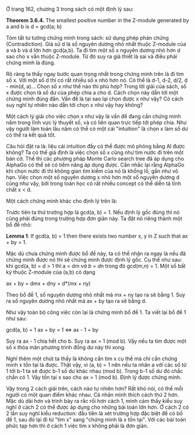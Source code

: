 Ở trang 162, chương 3 trong sách có một định lý sau:

**Theorem 3.6.4.** The smallest positive number in the Z-module generated by
a and b is d = gcd(a; b)

Tóm tắt tư tưởng chứng minh trong sách: sử dụng phép phản chứng (Contradiction).
Giả sử d là số nguyên dương nhỏ nhất thuộc Z-module của a và b và d lớn hơn gcd(a,b). 
Ta đi tìm một số x nguyên dương nhỏ hơn d sao cho x vẫn thuộc Z-module. Từ đó suy ra giả thiết là sai và
điều phải chứng minh là đúng.

Rõ ràng ta thấy ngay bước quan trọng nhất trong chứng minh trên là đi tìm số x. Với một số d thì có rất
nhiều số x nhỏ hơn nó. Có thể là d-1, d-2, d/2, d - min(d, a)... Chọn số x như thế nào thì phù hợp? Trong
lời giải của sách, số x được chọn là số dư của phép chia a cho d. Cách chọn này dẫn tới một chứng minh đúng đắn.
Vấn đề là tại sao lại chọn được x như vậy? Có cách suy nghĩ tự nhiên nào dẫn tới chọn x như vậy hay không?

Một cách lý giải cho việc chọn x như vậy là vấn đề đang cần chứng minh nằm trong lĩnh vực lý thuyết số, và có liên quan
trực tiếp tới phép chia. Như vậy người làm toán lâu năm có thể có một cái "intuition" là chọn x làm số dư có thể 
ra kết quả tốt. 

Câu hỏi đặt ra là: liệu cái intuition đấy có thể được mô phỏng bằng AI được không? Ta có thể giả định là việc chọn 
số x cũng như tìm nước đi trên một bàn cờ. Thế thì các phương pháp Monte Carlo search tree đã áp dụng cho AlphaGo
có thể sẽ có tiềm năng áp dụng được. Cần nhắc lại rằng AlphaGo khi chọn nước đi thì không gian tìm kiếm của nó
là khổng lồ, gần như vô hạn. Việc chọn một số nguyên dương x nhỏ hơn một số nguyên dương d cũng như vậy, bởi trong toán
học có rất nhiều concept có thể diễn tả tính chất x < d.

Một cách chứng minh khác cho định lý trên là:

Trước tiên ta thử trường hợp là gcd(a, b) = 1. Nếu định lý gốc đúng thì nó cũng phải đúng trong trường hợp đơn giản này.
Ta đặt nó riêng thành một bổ đề nhỏ:

**Lemma 1**: If gcd(a, b) = 1 then there exists two number x, y in Z such that ax + by = 1.

Mặc dù chưa chứng minh được bổ đề này, ta có thể nhận ra ngay là nếu đã chứng minh được nó thì sẽ chứng minh được
định lý gốc. Cụ thể như sau: khi gcd(a, b) = d > 1 thì a = d*m và b = d*n trong đó gcd(m,n) = 1. Một số
bất kỳ thuộc Z-module của (a,b) có dạng

ax + by = d*m*x + d*n*y = d*(mx + ny)

Theo bổ đề 1, số nguyên dương nhỏ nhất mà mx + ny tạo ra sẽ bằng 1. Suy ra số nguyên dương nhỏ nhất mà ax + by tạo ra
sẽ bằng d.

Như vậy toàn bộ công việc còn lại là chứng minh bổ đề 1. Ta viết lại bổ đề 1 như sau:

gcd(a, b) = 1
ax + by = 1
<=> ax - 1 = by

Suy ra ax - 1 chia hết cho b. Suy ra ax = 1 (mod b). Vậy nếu ta tìm được một số x thỏa mãn phương trình đồng dư này thì xong.

Nghĩ thêm một chút ta thấy là không cần tìm x cụ thể mà chỉ cần chứng minh x tồn tại là được. Thật vậy, vì (a, b) = 1 nên nếu ta
nhân a với các số từ 1 tới b-1 ta sẽ được b-1 số dư khác nhau (mod b). Trong b-1 số dư đó chắc chắn có 1. Vậy tồn tại x sao cho
ax = 1 (mod b). Định lý được chứng minh.

Vậy trong 2 cách giải trên, cách nào tự nhiên hơn? Rất khó nói, có thể mỗi người có một quan điểm khác nhau. Cá nhân mình thích cách 
thứ 2 hơn. Mặc dù dài hơn và trình bày ra rắc rối hơn cách 1, mình cảm thấy kiểu suy nghĩ ở cách 2 có thể
được áp dụng cho những bài toán lớn hơn. Ở cách 2 có 2 lần suy nghĩ kiểu reduction: đầu tiên là xét trường hợp đặc biệt
để có bồ đề 1, sau đó lại đi từ "tìm x" sang "chứng minh là x tồn tại". Với các bài toán phức tạp hơn thì ở cách 1 việc tìm x không phải là đơn giản.
